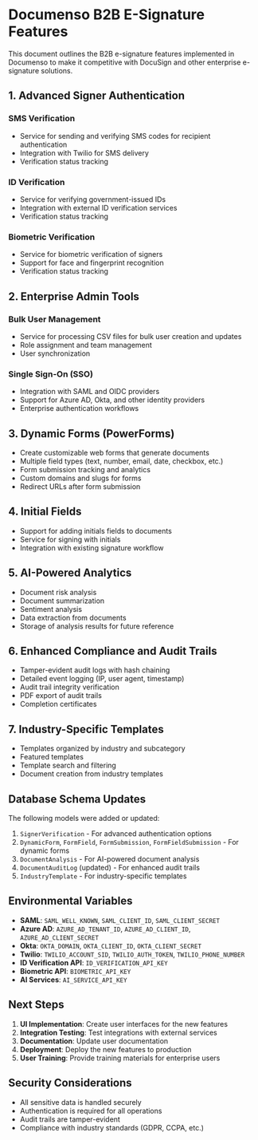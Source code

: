 # Documenso B2B E-Signature Features

This document outlines the B2B e-signature features implemented in Documenso to make it competitive with DocuSign and other enterprise e-signature solutions.

## 1. Advanced Signer Authentication

### SMS Verification
- Service for sending and verifying SMS codes for recipient authentication
- Integration with Twilio for SMS delivery
- Verification status tracking

### ID Verification
- Service for verifying government-issued IDs
- Integration with external ID verification services
- Verification status tracking

### Biometric Verification
- Service for biometric verification of signers
- Support for face and fingerprint recognition
- Verification status tracking

## 2. Enterprise Admin Tools

### Bulk User Management
- Service for processing CSV files for bulk user creation and updates
- Role assignment and team management
- User synchronization

### Single Sign-On (SSO)
- Integration with SAML and OIDC providers
- Support for Azure AD, Okta, and other identity providers
- Enterprise authentication workflows

## 3. Dynamic Forms (PowerForms)

- Create customizable web forms that generate documents
- Multiple field types (text, number, email, date, checkbox, etc.)
- Form submission tracking and analytics
- Custom domains and slugs for forms
- Redirect URLs after form submission

## 4. Initial Fields

- Support for adding initials fields to documents
- Service for signing with initials
- Integration with existing signature workflow

## 5. AI-Powered Analytics

- Document risk analysis
- Document summarization
- Sentiment analysis
- Data extraction from documents
- Storage of analysis results for future reference

## 6. Enhanced Compliance and Audit Trails

- Tamper-evident audit logs with hash chaining
- Detailed event logging (IP, user agent, timestamp)
- Audit trail integrity verification
- PDF export of audit trails
- Completion certificates

## 7. Industry-Specific Templates

- Templates organized by industry and subcategory
- Featured templates
- Template search and filtering
- Document creation from industry templates

## Database Schema Updates

The following models were added or updated:

1. `SignerVerification` - For advanced authentication options
2. `DynamicForm`, `FormField`, `FormSubmission`, `FormFieldSubmission` - For dynamic forms
3. `DocumentAnalysis` - For AI-powered document analysis
4. `DocumentAuditLog` (updated) - For enhanced audit trails
5. `IndustryTemplate` - For industry-specific templates

## Environmental Variables

- **SAML**: `SAML_WELL_KNOWN`, `SAML_CLIENT_ID`, `SAML_CLIENT_SECRET`
- **Azure AD**: `AZURE_AD_TENANT_ID`, `AZURE_AD_CLIENT_ID`, `AZURE_AD_CLIENT_SECRET`
- **Okta**: `OKTA_DOMAIN`, `OKTA_CLIENT_ID`, `OKTA_CLIENT_SECRET`
- **Twilio**: `TWILIO_ACCOUNT_SID`, `TWILIO_AUTH_TOKEN`, `TWILIO_PHONE_NUMBER`
- **ID Verification API**: `ID_VERIFICATION_API_KEY`
- **Biometric API**: `BIOMETRIC_API_KEY`
- **AI Services**: `AI_SERVICE_API_KEY`

## Next Steps

1. **UI Implementation**: Create user interfaces for the new features
2. **Integration Testing**: Test integrations with external services
3. **Documentation**: Update user documentation
4. **Deployment**: Deploy the new features to production
5. **User Training**: Provide training materials for enterprise users

## Security Considerations

- All sensitive data is handled securely
- Authentication is required for all operations
- Audit trails are tamper-evident
- Compliance with industry standards (GDPR, CCPA, etc.)
